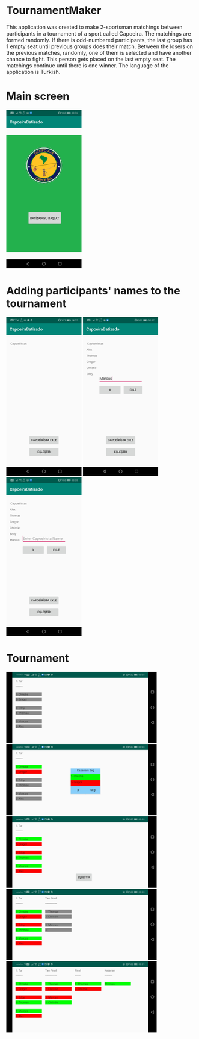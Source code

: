 # TournamentMaker

This application was created to make 2-sportsman matchings between participants in a tournament of a sport called Capoeira. The matchings
are formed randomly. If there is odd-numbered participants, the last group has 1 empty seat until previous groups does their match. Between
the losers on the previous matches, randomly, one of them is selected and have another chance to fight. This person gets placed on the
last empty seat. The matchings continue until there is one winner. The language of the application is Turkish.

# Main screen
<img src="Screenshots/MainScreen.jpg" width="200">

# Adding participants' names to the tournament

<img src="Screenshots/AddParticipants.jpg" width="200">
<img src="Screenshots/AddParticipants2.jpg" width="200">
<img src="Screenshots/AddParticipants3.jpg" width="200">

# Tournament
<img src="Screenshots/Tournament.jpg" width="400">
<img src="Screenshots/Tournament2.jpg" width="400">
<img src="Screenshots/Tournament3.jpg" width="400">
<img src="Screenshots/Tournament4.jpg" width="400">
<img src="Screenshots/Tournament5.jpg" width="400">
